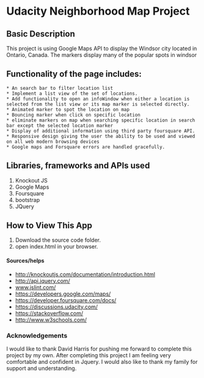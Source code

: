 # Udacity Neighborhood Map Project 

## Basic Description
This project is using Google Maps API to display the Windsor city located in Ontario, Canada.
The markers display many of the popular spots in windsor 

## Functionality of the page includes:
	* An search bar to filter location list  
	* Implement a list view of the set of locations.
	* Add functionality to open an infoWindow when either a location is selected from the list view or its map marker is selected directly.
	* Animated marker to spot the location on map 
	* Bouncing marker when click on specific location 
	* eliminate markers on map when searching specific location in search bar except the selected location marker
	* Display of additional information using third party foursquare API.
	* Responsive design giving the user the ability to be used and viewed on all web modern browsing devices
	* Google maps and Forsquare errors are handled gracefully.
	
## Libraries, frameworks and APIs used
1. Knockout JS
2. Google Maps
3. Foursquare
4. bootstrap
5. JQuery

## How to View This App
1. Download the source code folder.
2. open index.html in your browser.

#### Sources/helps
* http://knockoutjs.com/documentation/introduction.html
* http://api.jquery.com/
* www.jslint.com/
* https://developers.google.com/maps/
* https://developer.foursquare.com/docs/
* https://discussions.udacity.com/
* https://stackoverflow.com/
* http://www.w3schools.com/

### Acknowledgements
I would like to thank David Harris for pushing me forward to complete this project by my own. After completing this project I am feeling very comfortable and confident in Jquery. I would also like to thank my family for support and understanding.